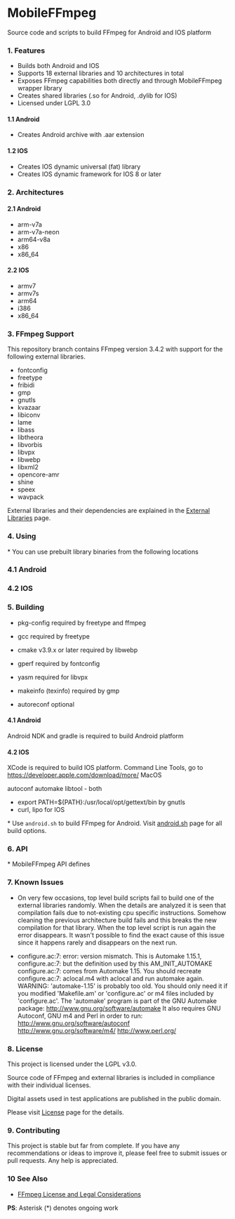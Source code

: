 # MobileFFmpeg
Source code and scripts to build FFmpeg for Android and IOS platform

### 1. Features
- Builds both Android and IOS
- Supports 18 external libraries and 10 architectures in total
- Exposes FFmpeg capabilities both directly and through MobileFFmpeg wrapper library
- Creates shared libraries (.so for Android, .dylib for IOS)
- Licensed under LGPL 3.0
#### 1.1 Android
- Creates Android archive with .aar extension
#### 1.2 IOS
- Creates IOS dynamic universal (fat) library
- Creates IOS dynamic framework for IOS 8 or later
### 2. Architectures
#### 2.1 Android
- arm-v7a
- arm-v7a-neon
- arm64-v8a
- x86
- x86_64
#### 2.2 IOS
- armv7
- armv7s
- arm64
- i386
- x86_64
### 3. FFmpeg Support
This repository branch contains FFmpeg version 3.4.2 with support for the following external libraries.
- fontconfig
- freetype
- fribidi
- gmp
- gnutls
- kvazaar
- libiconv
- lame
- libass
- libtheora
- libvorbis
- libvpx
- libwebp
- libxml2
- opencore-amr
- shine
- speex
- wavpack

External libraries and their dependencies are explained in the [External Libraries](https://github.com/tanersener/mobile-ffmpeg/wiki/External-Libraries) page.
### 4. Using
\* You can use prebuilt library binaries from the following locations
### 4.1 Android
### 4.2 IOS

### 5. Building
- pkg-config required by freetype and ffmpeg

- gcc required by freetype
- cmake v3.9.x or later required by libwebp
- gperf required by fontconfig
- yasm required for libvpx
- makeinfo (texinfo) required by gmp
- autoreconf optional

#### 4.1 Android

Android NDK and gradle is required to build Android platform

#### 4.2 IOS

XCode is required to build IOS platform. Command Line Tools, go to https://developer.apple.com/download/more/ MacOS

autoconf automake libtool - both

- export PATH=${PATH}:/usr/local/opt/gettext/bin by gnutls
- curl, lipo for IOS

\* Use `android.sh` to build FFmpeg for Android. Visit [android.sh](https://github.com/tanersener/mobile-ffmpeg/wiki/android.sh) page for all build options.

### 6. API

\* MobileFFmpeg API defines

### 7. Known Issues

- On very few occasions, top level build scripts fail to build one of the external libraries randomly. When the details are analyzed it is seen that compilation fails due to not-existing cpu specific instructions.
Somehow cleaning the previous architecture build fails and this breaks the new compilation for that library. When the top level script is run again the error disappears.
It wasn't possible to find the exact cause of this issue since it happens rarely and disappears on the next run.

- configure.ac:7: error: version mismatch.  This is Automake 1.15.1,
  configure.ac:7: but the definition used by this AM_INIT_AUTOMAKE
  configure.ac:7: comes from Automake 1.15.  You should recreate
  configure.ac:7: aclocal.m4 with aclocal and run automake again.
  WARNING: 'automake-1.15' is probably too old.
           You should only need it if you modified 'Makefile.am' or
           'configure.ac' or m4 files included by 'configure.ac'.
           The 'automake' program is part of the GNU Automake package:
           <http://www.gnu.org/software/automake>
           It also requires GNU Autoconf, GNU m4 and Perl in order to run:
           <http://www.gnu.org/software/autoconf>
           <http://www.gnu.org/software/m4/>
           <http://www.perl.org/>

### 8. License

This project is licensed under the LGPL v3.0.

Source code of FFmpeg and external libraries is included in compliance with their individual licenses.

Digital assets used in test applications are published in the public domain.

Please visit [License](https://github.com/tanersener/mobile-ffmpeg/wiki/License) page for the details.

### 9. Contributing

This project is stable but far from complete. If you have any recommendations or ideas to improve it, please feel free to submit issues or pull requests. Any help is appreciated.

### 10 See Also

- [FFmpeg License and Legal Considerations](https://ffmpeg.org/legal.html)

**PS**: Asterisk (*) denotes ongoing work
